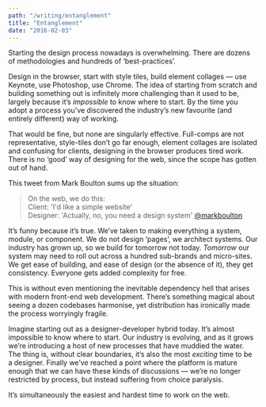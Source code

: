 ```yaml
---
path: "/writing/entanglement"
title: "Entanglement"
date: "2016-02-03"
---
```

Starting the design process nowadays is overwhelming. There are dozens of methodologies and hundreds of ‘best-practices’. 

Design in the browser, start with style tiles, build element collages — use Keynote, use Photoshop, use Chrome. The idea of starting from scratch and building something out is infinitely more challenging than it used to be, largely because it’s *impossible* to know where to start. By the time you adopt a process you’ve discovered the industry’s new favourite (and entirely different) way of working.

That would be fine, but none are singularly effective. Full-comps are not representative, style-tiles don’t go far enough, element collages are isolated and confusing for clients, designing in the browser produces tired work. There is no ‘good’ way of designing for the web, since the scope has gotten out of hand.

This tweet from Mark Boulton sums up the situation:
><span> On the web, we do this: <br>Client: 'I'd like a simple website' <br> Designer: 'Actually, no, you need a design system'</span>
>[@markboulton](https://twitter.com/markboulton/status/666287642045243392)

It’s funny because it’s true. We’ve taken to making everything a  system, module, or component. We do not design ‘pages’, we architect systems. Our industry has grown up, so we build for tomorrow not today. *Tomorrow* our system may need to roll out across a hundred sub-brands and micro-sites. We get ease of building, and ease of design (or the absence of it), they get consistency. Everyone gets added complexity for free.

This is without even mentioning the inevitable dependency hell that arises with modern front-end web development. There’s something magical about seeing a dozen codebases harmonise, yet distribution has ironically made the process worryingly fragile.

Imagine starting out as a designer-developer hybrid today. It’s almost impossible to know where to start. Our industry is evolving, and as it grows we’re introducing a host of new processes that have muddied the water. The thing is, without clear boundaries, it’s also the most *exciting* time to be a designer. Finally we’ve reached a point where the platform is mature enough that we can have these kinds of discussions — we’re no longer restricted by process, but instead suffering from choice paralysis. 

It’s simultaneously the easiest and hardest time to work on the web.
